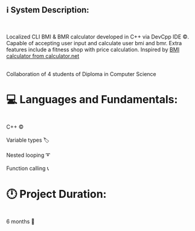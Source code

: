 ## ℹ️ System Description:
<br><p>Localized CLI BMI & BMR calculator developed in C++ via DevCpp IDE ©️. Capable of accepting user input and calculate user bmi and bmr. Extra features include a fitness shop with price calculation. Inspired by [BMI calculator from calculator.net](https://www.calculator.net/bmi-calculator.html)</p><br>
Collaboration of 4 students of Diploma in Computer Science

# 💻 Languages and Fundamentals:
<br> C++ ©️ <br>
<br>Variable types 🏷️<br>
<br>Nested looping ➰ <br>
<br>Function calling 📞<br/>

# 🕛 Project Duration:
<br> 6 months 📅 <br>

